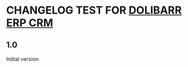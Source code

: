 # CHANGELOG TEST FOR <a href="https://www.dolibarr.org">DOLIBARR ERP CRM</a>

## 1.0
Initial version

